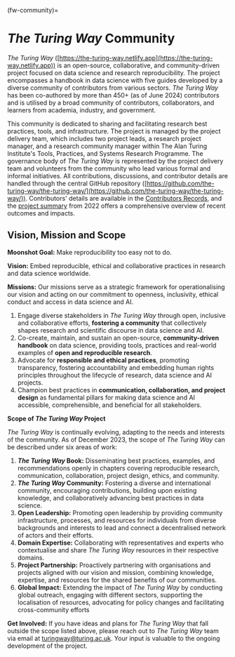 (fw-community)=
# _The Turing Way_ Community

_The Turing Way_ ([https://the-turing-way.netlify.app](https://the-turing-way.netlify.app)) is an open-source, collaborative, and community-driven project focused on data science and research reproducibility.
The project encompasses a handbook in data science with five guides developed by a diverse community of contributors from various sectors.
_The Turing Way_ has been co-authored by more than 450+ (as of June 2024) contributors and is utilised by a broad community of contributors, collaborators, and learners from academia, industry, and government.

This community is dedicated to sharing and facilitating research best practices, tools, and infrastructure.
The project is managed by the project delivery team, which includes two project leads, a research project manager, and a research community manager within The Alan Turing Institute's Tools, Practices, and Systems Research Programme.
The governance body of _The Turing Way_ is represented by the project delivery team and volunteers from the community who lead various formal and informal initiatives.
All contributions, discussions, and contributor details are handled through the central GitHub repository ([https://github.com/the-turing-way/the-turing-way/](https://github.com/the-turing-way/the-turing-way/)). 
Contributors' details are available in the [Contributors Records](https://the-turing-way.netlify.app/afterword/contributors-record.html%C2%A0), and the [project summary](https://docs.google.com/document/d/1LzSWfLPk2uxC9YrVg61H4FgfiHvGCnhTBX-kTGZ1Er4/edit#) from 2022 offers a comprehensive overview of recent outcomes and impacts.

## Vision, Mission and Scope

**Moonshot Goal:** Make reproducibility too easy not to do.

**Vision:** Embed reproducible, ethical and collaborative practices in research and data science worldwide.

**Missions:** Our missions serve as a strategic framework for operationalising our vision and acting on our commitment to openness, inclusivity, ethical conduct and access in data science and AI. 

1. Engage diverse stakeholders in _The Turing Way_ through open, inclusive and collaborative efforts, **fostering a community** that collectively shapes research and scientific discourse in data science and AI.
2. Co-create, maintain, and sustain an open-source, **community-driven handbook** on data science, providing tools, practices and real-world examples of **open and reproducible research**.
3. Advocate for **responsible and ethical practices**, promoting transparency, fostering accountability and embedding human rights principles throughout the lifecycle of research, data science and AI projects. 
4. Champion best practices in **communication, collaboration, and project design** as fundamental pillars for making data science and AI accessible, comprehensible, and beneficial for all stakeholders.

**Scope of _The Turing Way_ Project**

_The Turing Way_ is continually evolving, adapting to the needs and interests of the community. As of December 2023, the scope of _The Turing Way_ can be described under six areas of work:

1. **_The Turing Way_ Book:** Disseminating best practices, examples, and recommendations openly in chapters covering reproducible research, communication, collaboration, project design, ethics, and community.
2. **_The Turing Way_ Community:** Fostering a diverse and international community, encouraging contributions, building upon existing knowledge, and collaboratively advancing best practices in data science.
3. **Open Leadership:** Promoting open leadership by providing community infrastructure, processes, and resources for individuals from diverse backgrounds and interests to lead and connect a decentralised network of actors and their efforts.
4. **Domain Expertise:** Collaborating with representatives and experts who contextualise and share _The Turing Way_ resources in their respective domains.
5. **Project Partnership:** Proactively partnering with organisations and projects aligned with our vision and mission, combining knowledge, expertise, and resources for the shared benefits of our communities.
6. **Global Impact:** Extending the impact of _The Turing Way_ by conducting global outreach, engaging with different sectors, supporting the localisation of resources, advocating for policy changes and facilitating cross-community efforts

**Get Involved:** If you have ideas and plans for _The Turing Way_ that fall outside the scope listed above, please reach out to _The Turing Way_ team via email at [turingway@turing.ac.uk](mailto:turingway@turing.ac.uk). Your input is valuable to the ongoing development of the project.
